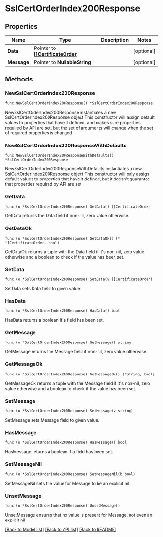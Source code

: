 # SslCertOrderIndex200Response

## Properties

Name | Type | Description | Notes
------------ | ------------- | ------------- | -------------
**Data** | Pointer to [**[]CertificateOrder**](CertificateOrder.md) |  | [optional] 
**Message** | Pointer to **NullableString** |  | [optional] 

## Methods

### NewSslCertOrderIndex200Response

`func NewSslCertOrderIndex200Response() *SslCertOrderIndex200Response`

NewSslCertOrderIndex200Response instantiates a new SslCertOrderIndex200Response object
This constructor will assign default values to properties that have it defined,
and makes sure properties required by API are set, but the set of arguments
will change when the set of required properties is changed

### NewSslCertOrderIndex200ResponseWithDefaults

`func NewSslCertOrderIndex200ResponseWithDefaults() *SslCertOrderIndex200Response`

NewSslCertOrderIndex200ResponseWithDefaults instantiates a new SslCertOrderIndex200Response object
This constructor will only assign default values to properties that have it defined,
but it doesn't guarantee that properties required by API are set

### GetData

`func (o *SslCertOrderIndex200Response) GetData() []CertificateOrder`

GetData returns the Data field if non-nil, zero value otherwise.

### GetDataOk

`func (o *SslCertOrderIndex200Response) GetDataOk() (*[]CertificateOrder, bool)`

GetDataOk returns a tuple with the Data field if it's non-nil, zero value otherwise
and a boolean to check if the value has been set.

### SetData

`func (o *SslCertOrderIndex200Response) SetData(v []CertificateOrder)`

SetData sets Data field to given value.

### HasData

`func (o *SslCertOrderIndex200Response) HasData() bool`

HasData returns a boolean if a field has been set.

### GetMessage

`func (o *SslCertOrderIndex200Response) GetMessage() string`

GetMessage returns the Message field if non-nil, zero value otherwise.

### GetMessageOk

`func (o *SslCertOrderIndex200Response) GetMessageOk() (*string, bool)`

GetMessageOk returns a tuple with the Message field if it's non-nil, zero value otherwise
and a boolean to check if the value has been set.

### SetMessage

`func (o *SslCertOrderIndex200Response) SetMessage(v string)`

SetMessage sets Message field to given value.

### HasMessage

`func (o *SslCertOrderIndex200Response) HasMessage() bool`

HasMessage returns a boolean if a field has been set.

### SetMessageNil

`func (o *SslCertOrderIndex200Response) SetMessageNil(b bool)`

 SetMessageNil sets the value for Message to be an explicit nil

### UnsetMessage
`func (o *SslCertOrderIndex200Response) UnsetMessage()`

UnsetMessage ensures that no value is present for Message, not even an explicit nil

[[Back to Model list]](../README.md#documentation-for-models) [[Back to API list]](../README.md#documentation-for-api-endpoints) [[Back to README]](../README.md)


